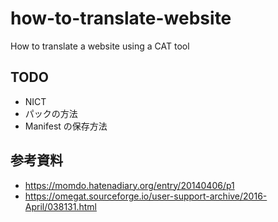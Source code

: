# how-to-translate-website
How to translate a website using a CAT tool

## TODO

- NICT
- パックの方法
- Manifest の保存方法

## 参考資料

- https://momdo.hatenadiary.org/entry/20140406/p1
- https://omegat.sourceforge.io/user-support-archive/2016-April/038131.html
